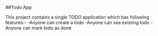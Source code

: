 ##Todo App

This project contains a single TODO application which has following features:-
-Anyone can create a todo
-Anyone can see existing todo
-Anyone can mark todo as done